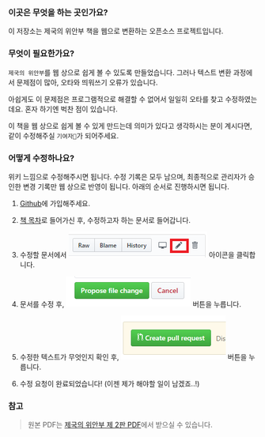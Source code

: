 ### 이곳은 무엇을 하는 곳인가요?

이 저장소는 제국의 위안부 책을 웹으로 변환하는 오픈소스 프로젝트입니다.


### 무엇이 필요한가요?

`제국의 위안부`를 웹 상으로 쉽게 볼 수 있도록 만들었습니다. 그러나 텍스트 변환 과정에서 문제점이 많아, 오타와 띄워쓰기 오류가 있습니다.

아쉽게도 이 문제점은 프로그램적으로 해결할 수 없어서 일일히 오타를 찾고 수정하였는데요. 혼자 하기엔 벅찬 점이 있습니다.

이 책을 웹 상으로 쉽게 볼 수 있게 만드는데 의미가 있다고 생각하시는 분이 계시다면, 같이 수정해주실 `기여자🤗`가 되어주세요.


### 어떻게 수정하나요?

위키 느낌으로 수정해주시면 됩니다. 수정 기록은 모두 남으며, 최종적으로 관리자가 승인한 변경 기록만 웹 상으로 반영이 됩니다. 아래의 순서로 진행하시면 됩니다.

1. [Github](https://github.com/)에 가입해주세요.

2. [책 목차](books/제국의-위안부/index.md)로 들어가신 후, 수정하고자 하는 문서로 들어갑니다.

3. 수정할 문서에서 ![](images/readme1.png) 아이콘을 클릭합니다.

4. 문서를 수정 후, ![](images/readme2.png) 버튼을 누릅니다.

5. 수정한 텍스트가 무엇인지 확인 후, ![](images/readme3.png) 버튼을 누릅니다.

6. 수정 요청이 완료되었습니다! (이젠 제가 해야할 일이 남겠죠..!)


### 참고

> 원본 PDF는 [제국의 위안부 제 2판 PDF](https://drive.google.com/file/d/0BzyDl5n0BFcqU3lXUHZjeVc4Z28/view?usp=sharing)에서 받으실 수 있습니다.